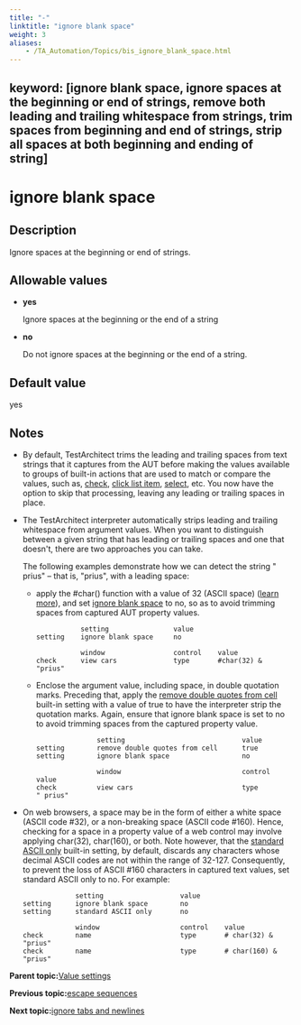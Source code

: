 ```yaml
--- 
title: "-"
linktitle: "ignore blank space"
weight: 3
aliases: 
    - /TA_Automation/Topics/bis_ignore_blank_space.html
---
```

keyword: [ignore blank space, ignore spaces at the beginning or end of strings, remove both leading and trailing whitespace from strings, trim spaces from beginning and end of strings, strip all spaces at both beginning and ending of string]
---

# ignore blank space

## Description

Ignore spaces at the beginning or end of strings.

## Allowable values

-   **yes**

    Ignore spaces at the beginning or the end of a string

-   **no**

    Do not ignore spaces at the beginning or the end of a string.


## Default value

yes

## Notes

-   By default, TestArchitect trims the leading and trailing spaces from text strings that it captures from the AUT before making the values available to groups of built-in actions that are used to match or compare the values, such as, [check](bia_check.html), [click list item](bia_click_list_item.html), [select](bia_select.html), etc. You now have the option to skip that processing, leaving any leading or trailing spaces in place.
-   The TestArchitect interpreter automatically strips leading and trailing whitespace from argument values. When you want to distinguish between a given string that has leading or trailing spaces and one that doesn't, there are two approaches you can take.

    The following examples demonstrate how we can detect the string " prius" – that is, "prius", with a leading space:

    -   apply the \#char\(\) function with a value of 32 \(ASCII space\) \([learn more](Expressions_functions_char.html)\), and set [ignore blank space](bis_ignore_blank_space.html) to no, so as to avoid trimming spaces from captured AUT property values.

        ```
                   setting                value
        setting    ignore blank space     no
        
                   window                 control    value
        check      view cars              type       #char(32) & "prius"
        ```

    -   Enclose the argument value, including space, in double quotation marks. Preceding that, apply the [remove double quotes from cell](bis_remove_double_quotes_from_cells.html) built-in setting with a value of true to have the interpreter strip the quotation marks. Again, ensure that ignore blank space is set to no to avoid trimming spaces from the captured property value.

        ```
                       setting                             value
        setting        remove double quotes from cell      true
        setting        ignore blank space                  no
                                        
                       window                              control      value
        check          view cars                           type         " prius" 
        ```

-   On web browsers, a space may be in the form of either a white space \(ASCII code \#32\), or a non-breaking space \(ASCII code \#160\). Hence, checking for a space in a property value of a web control may involve applying char\(32\), char\(160\), or both. Note however, that the [standard ASCII only](bis_standard_ASCII_only.html) built-in setting, by default, discards any characters whose decimal ASCII codes are not within the range of 32-127. Consequently, to prevent the loss of ASCII \#160 characters in captured text values, set standard ASCII only to no. For example:

    ```
                 setting                   value
    setting      ignore blank space        no
    setting      standard ASCII only       no
    
                 window                    control    value
    check        name                      type       # char(32) & "prius"
    check        name                      type       # char(160) & "prius"
    ```


**Parent topic:**[Value settings](/TA_Automation/Topics/bis_value.html)

**Previous topic:**[escape sequences](/TA_Automation/Topics/bis_escape_sequences.html)

**Next topic:**[ignore tabs and newlines](/TA_Automation/Topics/bis_ignore_tabs_and_newlines.html)

